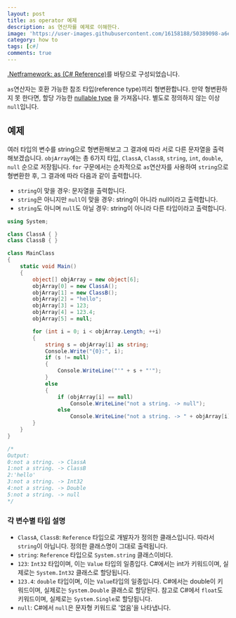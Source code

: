 ```yaml
---
layout: post
title: as operator 예제
description: as 연산자를 예제로 이해한다.
image: 'https://user-images.githubusercontent.com/16158188/50389098-a6ec2d80-0768-11e9-9f0b-04d74b609f52.jpg'
category: how to
tags: [c#]
comments: true
---
```


[.Netframework: as (C# Reference)](https://docs.microsoft.com/en-us/dotnet/articles/csharp/language-reference/keywords/as)를 바탕으로 구성되었습니다.

`as`연산자는 호환 가능한 참조 타입(reference type)끼리 형변환합니다.
만약 형변환하지 못 한다면, 할당 가능한
[nullable type](https://docs.microsoft.com/en-us/dotnet/articles/csharp/programming-guide/nullable-types/index)
을 가져옵니다. 별도로 정의하지 않는 이상 `null`입니다.

## 예제

여러 타입의 변수를 string으로 형변환해보고 그 결과에 따라 서로 다른 문자열을 출력해보겠습니다.
`objArray`에는 총 6가지 타입, `ClassA`, `ClassB`, `string`, `int`, `double`, `null` 순으로 저장됩니다.
`for` 구문에서는 순차적으로 `as`연산자를 사용하여 `string`으로 형변환한 후, 그 결과에 따라 다음과 같이 출력합니다.

- `string`이 맞을 경우: 문자열을 출력합니다.
- `string`은 아니지만 `null`이 맞을 경우: string이 아니라 null이라고 출력합니다.
- `string`도 아니며 `null`도 아닐 경우: string이 아니라 다른 타입이라고 출력합니다.

``` cs
using System;

class ClassA { }
class ClassB { }

class MainClass
{
    static void Main()
    {
        object[] objArray = new object[6];
        objArray[0] = new ClassA();
        objArray[1] = new ClassB();
        objArray[2] = "hello";
        objArray[3] = 123;
        objArray[4] = 123.4;
        objArray[5] = null;

        for (int i = 0; i < objArray.Length; ++i)
        {
            string s = objArray[i] as string;
            Console.Write("{0}:", i);
            if (s != null)
            {
                Console.WriteLine("'" + s + "'");
            }
            else
            {
                if (objArray[i] == null)
                    Console.WriteLine("not a string. -> null");
                else
                    Console.WriteLine("not a string. -> " + objArray[i].GetType().Name);            }
        }
    }
}

/*
Output:
0:not a string. -> ClassA
1:not a string. -> ClassB
2:'hello'
3:not a string. -> Int32
4:not a string. -> Double
5:not a string. -> null
*/
```

### 각 변수별 타입 설명

- `ClassA`, `ClassB`: `Reference` 타입으로 개발자가 정의한 클래스입니다. 따라서 `string`이 아닙니다. 정의한 클래스명이 그대로 출력됩니다.  
- `string`: `Reference` 타입으로 `System.string` 클래스이비다.  
- `123`: `Int32` 타입이며, 이는 `Value` 타입의 일종입다. C#에서는 int가 키워드이며, 실제로는 `System.Int32` 클래스로 할당됩니다.
- `123.4`: `double` 타입이며, 이는 `Value`타입의 일종입니다.  C#에서는 double이 키워드이며, 실제로는 `System.Double` 클래스로 할당된다. 참고로 C#에서 `float`도 키워드이며, 실제로는 `System.Single`로 할당됩니다.
- `null`: C#에서 `null`은 문자형 키워드로 '없음'을 나타냅니다.
